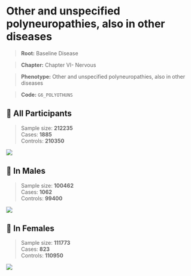 # Other and unspecified polyneuropathies, also in other diseases

> **Root:** Baseline Disease  

> **Chapter:** Chapter VI- Nervous  

> **Phenotype:** Other and unspecified polyneuropathies, also in other diseases  

> **Code:** `G6_POLYOTHUNS`

## 🧪 All Participants  
> Sample size: **212235**  
> Cases: **1885**  
> Controls: **210350**
<img src="/Disease/Figures/ALL/Incidence/G6_POLYOTHUNS.png"/>
<CsvTable src="/Disease_Data/ALL/Incidence/COX_G6_POLYOTHUNS.csv" label="🔍 View full results" />

## 👨 In Males  
> Sample size: **100462**  
> Cases: **1062**  
> Controls: **99400**
<img src="/Disease/Figures/Male/Incidence/G6_POLYOTHUNS.png"/>
<CsvTable src="/Disease_Data/Male/Incidence/COX_G6_POLYOTHUNS.csv" label="🔍 View full results" />

## 👩 In Females  
> Sample size: **111773**  
> Cases: **823**  
> Controls: **110950**
<img src="/Disease/Figures/Female/Incidence/G6_POLYOTHUNS.png"/>
<CsvTable src="/Disease_Data/Female/Incidence/COX_G6_POLYOTHUNS.csv" label="🔍 View full results" />
